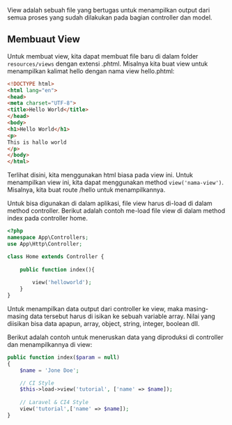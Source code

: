 View adalah sebuah file yang bertugas untuk menampilkan output dari semua proses yang sudah dilakukan pada bagian controller dan model.

## Membuaut View

Untuk membuat view, kita dapat membuat file baru di dalam folder `resources/views` dengan extensi .phtml. Misalnya kita buat view untuk menampilkan kalimat hello dengan nama view
hello.phtml:

```html
<!DOCTYPE html>
<html lang="en">
<head>
<meta charset="UTF-8">
<title>Hello World</title>
</head>
<body>
<h1>Hello World</h1>
<p>
This is hallo world
</p>
</body>
</html>
```

Terlihat disini, kita menggunakan html biasa pada view ini. Untuk menampilkan view ini, kita dapat
menggunakan method  `view('nama-view')`. Misalnya, kita buat route /hello untuk
menampilkannya.


Untuk bisa digunakan di dalam aplikasi, file view harus di-load di dalam method controller. Berikut adalah contoh me-load file view di dalam method index pada controller home.


```php
<?php
namespace App\Controllers;
use App\Http\Controller;

class Home extends Controller {
    
    public function index(){
        
        view('helloworld');
    }
}
```

Untuk menampilkan data output dari controller ke view, maka masing-masing data tersebut harus di isikan ke sebuah variable array. Nilai yang diisikan bisa data apapun, array, object, string, integer, boolean dll.

Berikut adalah contoh untuk meneruskan data yang diproduksi di controller dan menampilkannya di view:

```php
public function index($param = null)
{
    $name = 'Jone Doe';

    // CI Style
    $this->load->view('tutorial', ['name' => $name]);	
    
    // Laravel & CI4 Style
    view('tutorial',['name' => $name]);
}
```

